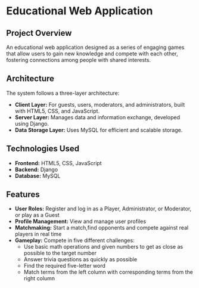 # Educational Web Application

## Project Overview
An educational web application designed as a series of engaging games that allow users to gain new knowledge and compete with each other, fostering connections among people with shared interests.

## Architecture
The system follows a three-layer architecture:
- **Client Layer:** For guests, users, moderators, and administrators, built with HTML5, CSS, and JavaScript.
- **Server Layer:** Manages data and information exchange, developed using Django.
- **Data Storage Layer:** Uses MySQL for efficient and scalable storage.

## Technologies Used
- **Frontend:** HTML5, CSS, JavaScript
- **Backend:** Django
- **Database:** MySQL

## Features
- **User Roles:** Register and log in as a Player, Administrator, or Moderator, or play as a Guest
- **Profile Management:** View and manage user profiles
- **Matchmaking:** Start a match,find opponents and compete against real players in real time
- **Gameplay:** Compete in five different challenges:
  - Use basic math operations and given numbers to get as close as possible to the target number
  - Answer trivia questions as quickly as possible
  - Find the required five-letter word
  - Match terms from the left column with corresponding terms from the right column

